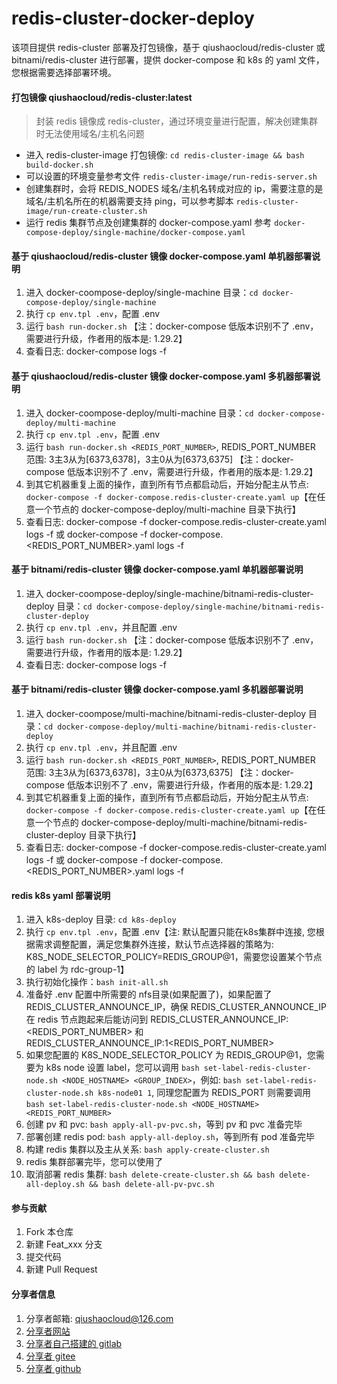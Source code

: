 # redis-cluster-docker-deploy
该项目提供 redis-cluster 部署及打包镜像，基于 qiushaocloud/redis-cluster 或 bitnami/redis-cluster 进行部署，提供 docker-compose 和 k8s 的 yaml 文件，您根据需要选择部署环境。


#### 打包镜像 qiushaocloud/redis-cluster:latest
> 封装 redis 镜像成 redis-cluster，通过环境变量进行配置，解决创建集群时无法使用域名/主机名问题
* 进入 redis-cluster-image 打包镜像: `cd redis-cluster-image && bash build-docker.sh`
* 可以设置的环境变量参考文件 `redis-cluster-image/run-redis-server.sh`
* 创建集群时，会将 REDIS_NODES 域名/主机名转成对应的 ip，需要注意的是域名/主机名所在的机器需要支持 ping，可以参考脚本 `redis-cluster-image/run-create-cluster.sh`
* 运行 redis 集群节点及创建集群的 docker-compose.yaml 参考 `docker-compose-deploy/single-machine/docker-compose.yaml`


#### 基于 qiushaocloud/redis-cluster 镜像 docker-compose.yaml 单机器部署说明
1.  进入 docker-coompose-deploy/single-machine 目录：`cd docker-compose-deploy/single-machine`
2.  执行 `cp env.tpl .env`，配置 .env
3.  运行 `bash run-docker.sh` 【注：docker-compose 低版本识别不了 .env，需要进行升级，作者用的版本是: 1.29.2】
4.  查看日志: docker-compose logs -f

#### 基于 qiushaocloud/redis-cluster 镜像 docker-compose.yaml 多机器部署说明
1.  进入 docker-coompose-deploy/multi-machine 目录：`cd docker-compose-deploy/multi-machine`
2.  执行 `cp env.tpl .env`，配置 .env
3.  运行 `bash run-docker.sh <REDIS_PORT_NUMBER>`, REDIS_PORT_NUMBER 范围: 3主3从为[6373,6378]，3主0从为[6373,6375] 【注：docker-compose 低版本识别不了 .env，需要进行升级，作者用的版本是: 1.29.2】
4.  到其它机器重复上面的操作，直到所有节点都启动后，开始分配主从节点: `docker-compose -f docker-compose.redis-cluster-create.yaml up`【在任意一个节点的 docker-compose-deploy/multi-machine 目录下执行】
5.  查看日志: docker-compose -f docker-compose.redis-cluster-create.yaml logs -f 或 docker-compose -f docker-compose.<REDIS_PORT_NUMBER>.yaml logs -f

#### 基于 bitnami/redis-cluster 镜像 docker-compose.yaml 单机器部署说明
1.  进入 docker-coompose-deploy/single-machine/bitnami-redis-cluster-deploy 目录：`cd docker-compose-deploy/single-machine/bitnami-redis-cluster-deploy`
2.  执行 `cp env.tpl .env`，并且配置 .env
3.  运行 `bash run-docker.sh` 【注：docker-compose 低版本识别不了 .env，需要进行升级，作者用的版本是: 1.29.2】
4.  查看日志: docker-compose logs -f

#### 基于 bitnami/redis-cluster 镜像 docker-compose.yaml 多机器部署说明
1.  进入 docker-coompose/multi-machine/bitnami-redis-cluster-deploy 目录：`cd docker-compose-deploy/multi-machine/bitnami-redis-cluster-deploy`
2.  执行 `cp env.tpl .env`，并且配置 .env
3.  运行 `bash run-docker.sh <REDIS_PORT_NUMBER>`, REDIS_PORT_NUMBER 范围: 3主3从为[6373,6378]，3主0从为[6373,6375] 【注：docker-compose 低版本识别不了 .env，需要进行升级，作者用的版本是: 1.29.2】
4.  到其它机器重复上面的操作，直到所有节点都启动后，开始分配主从节点: `docker-compose -f docker-compose.redis-cluster-create.yaml up`【在任意一个节点的 docker-compose-deploy/multi-machine/bitnami-redis-cluster-deploy 目录下执行】
5.  查看日志: docker-compose -f docker-compose.redis-cluster-create.yaml logs -f 或 docker-compose -f docker-compose.<REDIS_PORT_NUMBER>.yaml logs -f


#### redis k8s yaml 部署说明
1. 进入 k8s-deploy 目录: `cd k8s-deploy`
2. 执行 `cp env.tpl .env`，配置 .env【注: 默认配置只能在k8s集群中连接, 您根据需求调整配置，满足您集群外连接，默认节点选择器的策略为: K8S_NODE_SELECTOR_POLICY=REDIS_GROUP@1，需要您设置某个节点的 label 为 rdc-group-1】
3. 执行初始化操作：`bash init-all.sh`
4. 准备好 .env 配置中所需要的 nfs目录(如果配置了)，如果配置了 REDIS_CLUSTER_ANNOUNCE_IP，确保 REDIS_CLUSTER_ANNOUNCE_IP 在 redis 节点跑起来后能访问到 REDIS_CLUSTER_ANNOUNCE_IP:<REDIS_PORT_NUMBER> 和 REDIS_CLUSTER_ANNOUNCE_IP:1<REDIS_PORT_NUMBER>
5. 如果您配置的 K8S_NODE_SELECTOR_POLICY 为 REDIS_GROUP@1，您需要为 k8s node 设置 label，您可以调用 `bash set-label-redis-cluster-node.sh <NODE_HOSTNAME> <GROUP_INDEX>`，例如: `bash set-label-redis-cluster-node.sh k8s-node01 1`, 同理您配置为 REDIS_PORT 则需要调用 `bash set-label-redis-cluster-node.sh <NODE_HOSTNAME> <REDIS_PORT_NUMBER>`
6. 创建 pv 和 pvc: `bash apply-all-pv-pvc.sh`，等到 pv 和 pvc 准备完毕
7. 部署创建 redis pod: `bash apply-all-deploy.sh`，等到所有 pod 准备完毕
8. 构建 redis 集群以及主从关系: `bash apply-create-cluster.sh`
9. redis 集群部署完毕，您可以使用了
10. 取消部署 redis 集群: `bash delete-create-cluster.sh && bash delete-all-deploy.sh && bash delete-all-pv-pvc.sh` 

#### 参与贡献

1.  Fork 本仓库
2.  新建 Feat_xxx 分支
3.  提交代码
4.  新建 Pull Request


#### 分享者信息

1. 分享者邮箱: qiushaocloud@126.com
2. [分享者网站](https://www.qiushaocloud.top)
3. [分享者自己搭建的 gitlab](https://gitlab.qiushaocloud.top/qiushaocloud) 
3. [分享者 gitee](https://gitee.com/qiushaocloud/dashboard/projects) 
3. [分享者 github](https://github.com/qiushaocloud?tab=repositories) 
